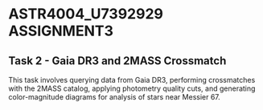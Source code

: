 # ASTR4004_U7392929 ASSIGNMENT3

## Task 2 - Gaia DR3 and 2MASS Crossmatch

This task involves querying data from Gaia DR3,
performing crossmatches with the 2MASS catalog, 
applying photometry quality cuts, 
and generating color-magnitude diagrams for analysis of stars near Messier 67.

